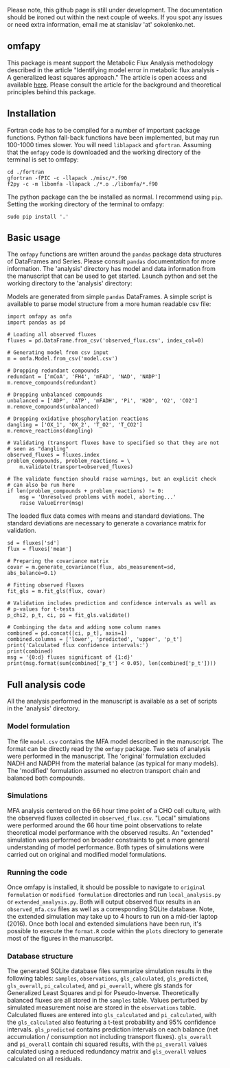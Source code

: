 Please note, this github page is still under development. The documentation should be ironed out within the next couple of weeks. If you spot any issues or need extra information, email me at stanislav 'at' sokolenko.net.

## omfapy

This package is meant support the Metabolic Flux Analysis methodology
described in the article "Identifying model error in metabolic flux
analysis - A generalized least squares approach." The article is open
access and available
[here](https://bmcsystbiol.biomedcentral.com/articles/10.1186/s12918-016-0335-7).
Please consult the article for the background and theoretical principles
behind this package.  

## Installation

Fortran code has to be compiled for a number of important package
functions. Python fall-back functions have been implemented, but may run
100-1000 times slower. You will need `liblapack` and `gfortran`. Assuming that
the `omfapy` code is downloaded and the working directory of the terminal is
set to omfapy:

    cd ./fortran
    gfortran -fPIC -c -llapack ./misc/*.f90
    f2py -c -m libomfa -llapack ./*.o ./libomfa/*.f90

The python package can the be installed as normal. I recommend using
`pip`. Setting the working directory of the terminal to omfapy:

    sudo pip install '.'

## Basic usage

The `omfapy` functions are written around the `pandas` package data
structures of DataFrames and Series. Please consult `pandas` documentation
for more information. The 'analysis' directory has model and data
information from the manuscript that can be used to get started. Launch
python and set the working directory to the 'analysis' directory:

Models are generated from simple `pandas` DataFrames. A simple script is
available to parse model structure from a more human readable csv file:

    import omfapy as omfa
    import pandas as pd    

    # Loading all observed fluxes
    fluxes = pd.DataFrame.from_csv('observed_flux.csv', index_col=0)

    # Generating model from csv input
    m = omfa.Model.from_csv('model.csv')

    # Dropping redundant compounds
    redundant = ['mCoA', 'FH4', 'mFAD', 'NAD', 'NADP']
    m.remove_compounds(redundant)

    # Dropping unbalanced compounds
    unbalanced = ['ADP', 'ATP', 'mFADH', 'Pi', 'H2O', 'O2', 'CO2']
    m.remove_compounds(unbalanced)

    # Dropping oxidative phosphorylation reactions
    dangling = ['OX_1', 'OX_2', 'T_O2', 'T_CO2']
    m.remove_reactions(dangling)

    # Validating (transport fluxes have to specified so that they are not
    # seen as "dangling"
    observed_fluxes = fluxes.index
    problem_compounds, problem_reactions = \
        m.validate(transport=observed_fluxes)

    # The validate function should raise warnings, but an explicit check
    # can also be run here
    if len(problem_compounds + problem_reactions) != 0:
        msg = 'Unresolved problems with model, aborting...'
        raise ValueError(msg)

The loaded flux data comes with means and standard deviations. The
standard deviations are necessary to generate a covariance matrix for
validation.

    sd = fluxes['sd']
    flux = fluxes['mean']

    # Preparing the covariance matrix
    covar = m.generate_covariance(flux, abs_measurement=sd, abs_balance=0.1) 

    # Fitting observed fluxes
    fit_gls = m.fit_gls(flux, covar)

    # Validation includes prediction and confidence intervals as well as
    # p-values for t-tests
    p_chi2, p_t, ci, pi = fit_gls.validate()

    # Combinging the data and adding some column names
    combined = pd.concat([ci, p_t], axis=1)
    combined.columns = ['lower', 'predicted', 'upper', 'p_t']
    print('Calculated flux confidence intervals:')
    print(combined)
    msg = '{0:d} fluxes significant of {1:d}'
    print(msg.format(sum(combined['p_t'] < 0.05), len(combined['p_t'])))

## Full analysis code

All the analysis performed in the manuscript is available as a set of
scripts in the 'analysis' directory.

### Model formulation

The file `model.csv` contains the MFA model described in the manuscript. The
format can be directly read by the `omfapy` package. Two sets of analysis
were performed in the manuscript. The 'original' formulation excluded NADH
and NADPH from the material balance (as typical for many models). The
'modified' formulation assumed no electron transport chain and balanced
both compounds.

### Simulations

MFA analysis centered on the 66 hour time point of a CHO cell culture, with 
the observed fluxes collected in `observed_flux.csv`. "Local"
simulations were performed around the 66 hour time point observations to relate
theoretical model performance with the observed results. An "extended"
simulation was performed on broader constraints to get a more general
understanding of model performance. Both types of simulations were carried
out on original and modified model formulations.

### Running the code

Once omfapy is installed, it should be possible to navigate to `original
formulation` or `modified formulation` directories and run
`local_analysis.py` or `extended_analysis.py`. Both will output observed
flux results in an `observed_mfa.csv` files as well as a corresponding
SQLite database. Note, the extended simulation may take up to 4 hours to run 
on a mid-tier laptop (2016). Once both local and extended simulations have 
been run, it's possible to execute the `format.R` code within the `plots`
directory to generate most of the figures in the manuscript.

### Database structure

The generated SQLite database files summarize simulation results in the
following tables: `samples`, `observations`, `gls_calculated`,
`gls_predicted`, `gls_overall`, `pi_calculated`, and `pi_overall`, where
gls stands for Generalized Least Squares and pi for Pseudo-Inverse.
Theoretically balanced fluxes are all stored in the `samples` table. Values
perturbed by simulated measurement noise are stored in the `observations`
table. Calculated fluxes are entered into `gls_calculated` and `pi_calculated`,
with the `gls_calculated` also featuring a t-test probability and 95%
confidence intervals. `gls_predicted` contains prediction intervals on
each balance (net accumulation / consumption not including
transport fluxes). `gls_overall` and `pi_overall` contain chi squared
results, with the `pi_overall` values calculated using a reduced redundancy
matrix and `gls_overall` values calculated on all residuals.
